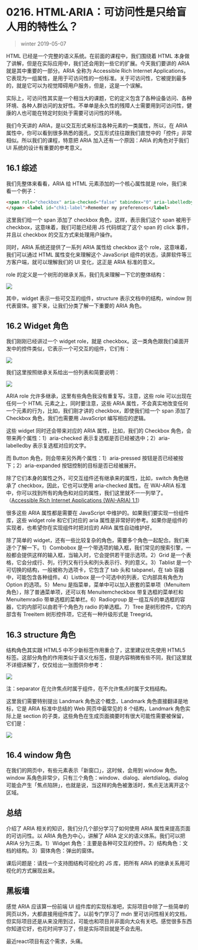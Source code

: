 # 0216. HTML·ARIA：可访问性是只给盲人用的特性么？
> winter 2019-05-07

HTML 已经是一个完整的语义系统。在前面的课程中，我们围绕着 HTML 本身做了讲解，但是在实际应用中，我们还会用到一些它的扩展。今天我们要讲的 ARIA 就是其中重要的一部分。ARIA 全称为 Accessible Rich Internet Applications，它表现为一组属性，是用于可访问性的一份标准。关于可访问性，它被提到最多的，就是它可以为视觉障碍用户服务，但是，这是一个误解。

实际上，可访问性其实是一个相当大的课题，它的定义包含了各种设备访问、各种环境、各种人群访问的友好性。不单单是永久性的残障人士需要用到可访问性，健康的人也可能在特定时刻处于需要可访问性的环境。

我们今天讲的 ARIA，是以交互形式来标注各种元素的一类属性，所以，在 ARIA 属性中，你可以看到很多熟悉的面孔，交互形式往往跟我们直觉中的「控件」非常相似。所以我们的课程，特意把 ARIA 加入还有一个原因：ARIA 的角色对于我们 UI 系统的设计有重要的参考意义。

## 16.1 综述

我们先整体来看看，ARIA 给 HTML 元素添加的一个核心属性就是 role，我们来看一个例子：

```html
<span role="checkbox" aria-checked="false" tabindex="0" aria-labelledby="chk1-label">
</span> <label id="chk1-label">Remember my preferences</label>
```

这里我们给一个 span 添加了 checkbox 角色，这样，表示我们这个 span 被用于 checkbox，这意味着，我们可能已经用 JS 代码绑定了这个 span 的 click 事件，并且以 checkbox 的交互方式来处理用户操作。

同时，ARIA 系统还提供了一系列 ARIA 属性给 checkbox 这个 role，这意味着，我们可以通过 HTML 属性变化来理解这个 JavaScript 组件的状态，读屏软件等三方客户端，就可以理解我们的 UI 变化，这正是 ARIA 标准的意义。

role 的定义是一个树形的继承关系，我们先来理解一下它的整体结构：

![](./res/2019057.png)

其中，widget 表示一些可交互的组件，structure 表示文档中的结构，window 则代表窗体。接下来，让我们分类了解一下重要的 ARIA 角色。

## 16.2 Widget 角色

我们刚刚已经讲过一个 widget role，就是 checkbox。这一类角色跟我们桌面开发中的控件类似，它表示一个可交互的组件，它们有：

![](./res/2019058.png)

我们这里按照继承关系给出一份列表和简要说明：

![](./res/2019059.png)

ARIA role 允许多继承，这里有些角色我没有重复写。注意，这些 role 可以出现在任何一个 HTML 元素之上，同时要注意，这些 ARIA 属性，不会真实地改变任何一个元素的行为，比如，我们刚才讲的 checkbox，即使我们给一个 span 添加了 Checkbox 角色，我们也需要用 JavaScript 编写相应的逻辑。

这些 widget 同时还会带来对应的 ARIA 属性，比如，我们的 Checkbox 角色，会带来两个属性：1）aria-checked 表示复选框是否已经被选中；2）aria-labelledby 表示复选框对应的文字。

而 Button 角色，则会带来另外两个属性：1）aria-pressed 按钮是否已经被按下；2）aria-expanded 按钮控制的目标是否已经被展开。

除了它们本身的属性之外，可交互组件还有继承来的属性，比如，switch 角色继承了 checkbox，因此，它也可以使用 aria-checked 属性。在 WAI-ARIA 标准中，你可以找到所有的角色和对应的属性，我们这里就不一一列举了。（[Accessible Rich Internet Applications (WAI-ARIA) 1.1](https://www.w3.org/TR/wai-aria/)）

很多这些 ARIA 属性都是需要在 JavaScript 中维护的。如果我们要实现一份组件库，这些 widget role 和它们对应的 aria 属性是非常好的参考。如果你是组件的实现者，也希望你在实现组件时把对应的 ARIA 属性自动维护好。

除了简单的 widget，还有一些比较复杂的角色，需要多个角色一起配合。我们来逐个了解一下。1）Combobox 是一个带选项的输入框，我们常见的搜索引擎，一般都会提供这样的输入框，当输入时，它会提供若干提示选项。2）Grid 是一个表格，它会分成行、列，行列又有行头和列头表示行、列的意义。3）Tablist 是一个可切换的结构，一般被称为选项卡，它包含了 tab 头和 tabpanel，在 tab 容器中，可能包含各种组件。4）Listbox 是一个可选中的列表，它内部具有角色为 Option 的选项。5）Menu 是指菜单，菜单中可以加入嵌套的菜单项（Menuitem 角色），除了普通菜单项，还可以有 Menuitemcheckbox 带复选框的菜单栏和 Menuitemradio 带单选框的菜单栏。6）Radiogroup 是一组互斥的单选框的容器，它的内部可以由若干个角色为 radio 的单选框。7）Tree 是树形控件，它的内部含有 Treeitem 树形控件项，它还有一种升级形式是 Treegrid。

## 16.3 structure 角色

结构角色其实跟 HTML5 中不少新标签作用重合了，这里建议优先使用 HTML5 标签。这部分角色的作用类似于语义化标签，但是内容稍微有些不同，我们这里就不详细讲解了，仅仅给出一张图供你参考：

![](./res/2019060.png)

注：separator 在允许焦点时属于组件，在不允许焦点时属于文档结构。

这里我们需要特别提出 Landmark 角色这个概念，Landmark 角色直接翻译是地标，它是 ARIA 标准中总结的 Web 网页中最常见的 8 个结构，Landmark 角色实际上是 section 的子类，这些角色在生成页面摘要时有很大可能性需要被保留，它们是：

![](./res/2019061.png)

## 16.4 window 角色

在我们的网页中，有些元素表示「新窗口」，这时候，会用到 window 角色。window 系角色非常少，只有三个角色：window、dialog、alertdialog。dialog 可能会产生「焦点陷阱」，也就是说，当这样的角色被激活时，焦点无法离开这个区域。

## 总结

介绍了 ARIA 相关的知识，我们分几个部分学习了如何使用 ARIA 属性来提高页面的可访问性。以 ARIA 角色为中心，讲解了 ARIA 定义的语义体系。我们可以把 ARIA 分为三类。1）Widget 角色：主要是各种可交互的控件。2）结构角色：文档的结构。3）窗体角色：弹出的窗体。

课后问题是：请找一个支持图结构可视化的 JS 库，把所有 ARIA 的继承关系用可视化的方式展现出来。

## 黑板墙

感觉 ARIA 应该算一份前端 UI 组件库的实现标准吧，实际项目中除了一些简单的网页以外，大都直接用组件库了。以前专门学习了 mdn 里可访问性相关的文档，但实际项目还是从来没用到过，可能也和项目并非面向大众有关吧。感觉很多东西你知道它好，也花时间学习了，但是实际项目就是不会去用。

最近react项目有这个需求，头痛。